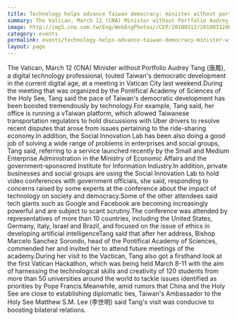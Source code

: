 ```yaml
---
title: Technology helps advance Taiwan democracy: minister without portfolio
summary: The Vatican, March 12 (CNA) Minister without Portfolio Audrey Tang Programme's World Urban Forum via live broadcast earlier this week.
image: http://img5.cna.com.tw/Eng/WebEngPhotos//CEP/20180312/201803120009t0001.jpg
category: events
permalink: events/technology-helps-advance-taiwan-democracy-minister-without-portfolio/
layout: page
---
```

The Vatican, March 12 (CNA) Minister without Portfolio Audrey Tang (唐鳳), a digital technology professional, touted Taiwan's democratic development in the current digital age, at a meeting in Vatican City last weekend.During the meeting that was organized by the Pontifical Academy of Sciences of the Holy See, Tang said the pace of Taiwan's democratic development has been boosted tremendously by technology.For example, Tang said, her office is running a vTaiwan platform, which allowed Taiwanese transportation regulators to hold discussions with Uber drivers to resolve recent disputes that arose from issues pertaining to the ride-sharing economy.In addition, the Social Innovation Lab has been also doing a good job of solving a wide range of problems in enterprises and social groups, Tang said, referring to a service launched recently by the Small and Medium Enterprise Administration in the Ministry of Economic Affairs and the government-sponsored Institute for Information Industry.In addition, private businesses and social groups are using the Social Innovation Lab to hold video conferences with government officials, she said, responding to concerns raised by some experts at the conference about the impact of technology on society and democracy.Some of the other attendees said tech giants such as Google and Facebook are becoming increasingly powerful and are subject to scant scrutiny.The conference was attended by representatives of more than 10 countries, including the United States, Germany, Italy, Israel and Brazil, and focused on the issue of ethics in developing artificial intelligenceTang said that after her address, Bishop Marcelo Sanchez Sorondo, head of the Pontifical Academy of Sciences, commended her and invited her to attend future meetings of the academy.During her visit to the Vactican, Tang also got a firsthand look at the first Vatican Hackathon, which was being held March 8-11 with the aim of harnessing the technological skills and creativity of 120 students from more than 50 universities around the world to tackle issues identified as priorities by Pope Francis.Meanwhile, amid rumors that China and the Holy See are close to establishing diplomatic ties, Taiwan's Ambassador to the Holy See Matthew S.M. Lee (李世明) said Tang's visit was conducive to boosting bilateral relations.
